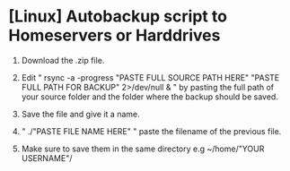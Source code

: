 # [Linux] Autobackup script to Homeservers or Harddrives


1. Download the .zip file.

2. Edit " rsync -a -progress "PASTE FULL SOURCE PATH HERE" "PASTE FULL PATH FOR BACKUP" 2>/dev/null & " by pasting the full path of your source folder and the folder where the backup should be saved.

3. Save the file and give it a name.

4. " ./"PASTE FILE NAME HERE" " paste the filename of the previous file.

5.  Make sure to save them in the same directory e.g ~/home/"YOUR USERNAME"/
  
